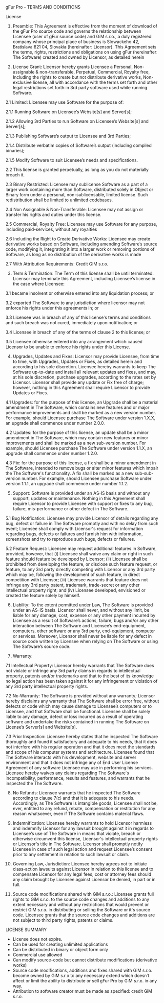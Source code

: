 gFur Pro - TERMS AND CONDITIONS

License

1. Preamble: This Agreement is effective from the moment of download of the gFur Pro source code and governs the relationship between Licensee (user of gFur source code) and GiM s.r.o., a duly registered company whose principal place of business is Slowackeho 42, Bratislava 821 04, Slovakia (hereinafter: Licensor). This Agreement sets the terms, rights, restrictions and obligations on using gFur (hereinafter: The Software) created and owned by Licensor, as detailed herein

2. License Grant: Licensor hereby grants Licensee a Personal, Non-assignable & non-transferable, Perpetual, Commercial, Royalty free, Including the rights to create but not distribute derivative works, Non-exclusive license, all with accordance with the terms set forth and other legal restrictions set forth in 3rd party software used while running Software.

2.1 Limited: Licensee may use Software for the purpose of:
  
2.1.1 Running Software on Licensee’s Website[s] and Server[s];
    
2.1.2 Allowing 3rd Parties to run Software on Licensee’s Website[s] and Server[s];

2.1.3 Publishing Software’s output to Licensee and 3rd Parties;

2.1.4 Distribute verbatim copies of Software’s output (including compiled binaries);

2.1.5 Modify Software to suit Licensee’s needs and specifications.
    
2.2 This license is granted perpetually, as long as you do not materially breach it.
  
2.3 Binary Restricted: Licensee may sublicense Software as a part of a larger work containing more than Software, distributed solely in Object or Binary form under a personal, non-sublicensable, limited license. Such redistribution shall be limited to unlimited codebases.
  
2.4 Non Assignable & Non-Transferable: Licensee may not assign or transfer his rights and duties under this license.
  
2.5 Commercial, Royalty Free: Licensee may use Software for any purpose, including paid-services, without any royalties
  
2.6 Including the Right to Create Derivative Works: Licensee may create derivative works based on Software, including amending Software’s source code, modifying it, integrating it into a larger work or removing portions of Software, as long as no distribution of the derivative works is made
  
2.7 With Attribution Requirements: Credit GiM s.r.o.

3. Term & Termination: The Term of this license shall be until terminated. Licensor may terminate this Agreement, including Licensee’s license in the case where Licensee:

3.1 became insolvent or otherwise entered into any liquidation process; or
  
3.2 exported The Software to any jurisdiction where licensor may not enforce his rights under this agreements in; or
  
3.3 Licensee was in breach of any of this license's terms and conditions and such breach was not cured, immediately upon notification; or
  
3.4 Licensee in breach of any of the terms of clause 2 to this license; or
  
3.5 Licensee otherwise entered into any arrangement which caused Licensor to be unable to enforce his rights under this License.

4. Upgrades, Updates and Fixes: Licensor may provide Licensee, from time to time, with Upgrades, Updates or Fixes, as detailed herein and according to his sole discretion. Licensee hereby warrants to keep The Software up-to-date and install all relevant updates and fixes, and may, at his sole discretion, purchase upgrades, according to the rates set by Licensor. Licensor shall provide any update or Fix free of charge; however, nothing in this Agreement shall require Licensor to provide Updates or Fixes.

4.1 Upgrades: for the purpose of this license, an Upgrade shall be a material amendment in The Software, which contains new features and or major performance improvements and shall be marked as a new version number. For example, should Licensee purchase The Software under version 1.X.X, an upgrade shall commence under number 2.0.0.

4.2 Updates: for the purpose of this license, an update shall be a minor amendment in The Software, which may contain new features or minor improvements and shall be marked as a new sub-version number. For example, should Licensee purchase The Software under version 1.1.X, an upgrade shall commence under number 1.2.0.

4.3 Fix: for the purpose of this license, a fix shall be a minor amendment in The Software, intended to remove bugs or alter minor features which impair the The Software's functionality. A fix shall be marked as a new sub-sub-version number. For example, should Licensee purchase Software under version 1.1.1, an upgrade shall commence under number 1.1.2.

5. Support: Software is provided under an AS-IS basis and without any support, updates or maintenance. Nothing in this Agreement shall require Licensor to provide Licensee with support or fixes to any bug, failure, mis-performance or other defect in The Software.

5.1 Bug Notification: Licensee may provide Licensor of details regarding any bug, defect or failure in The Software promptly and with no delay from such event; Licensee shall comply with Licensor's request for information regarding bugs, defects or failures and furnish him with information, screenshots and try to reproduce such bugs, defects or failures.

5.2 Feature Request: Licensee may request additional features in Software, provided, however, that (i) Licensee shall waive any claim or right in such feature should feature be developed by Licensor; (ii) Licensee shall be prohibited from developing the feature, or disclose such feature request, or feature, to any 3rd party directly competing with Licensor or any 3rd party which may be, following the development of such feature, in direct competition with Licensor; (iii) Licensee warrants that feature does not infringe any 3rd party patent, trademark, trade-secret or any other intellectual property right; and (iv) Licensee developed, envisioned or created the feature solely by himself.

6. Liability:  To the extent permitted under Law, The Software is provided under an AS-IS basis. Licensor shall never, and without any limit, be liable for any damage, cost, expense or any other payment incurred by Licensee as a result of Software’s actions, failure, bugs and/or any other interaction between The Software  and Licensee’s end-equipment, computers, other software or any 3rd party, end-equipment, computer or services.  Moreover, Licensor shall never be liable for any defect in source code written by Licensee when relying on The Software or using The Software’s source code.

7. Warranty:

7.1 Intellectual Property: Licensor hereby warrants that The Software does not violate or infringe any 3rd party claims in regards to intellectual property, patents and/or trademarks and that to the best of its knowledge no legal action has been taken against it for any infringement or violation of any 3rd party intellectual property rights.

7.2 No-Warranty: The Software is provided without any warranty; Licensor hereby disclaims any warranty that The Software shall be error free, without defects or code which may cause damage to Licensee’s computers or to Licensee, and that Software shall be functional. Licensee shall be solely liable to any damage, defect or loss incurred as a result of operating software and undertake the risks contained in running The Software on License’s Server[s] and Website[s].

7.3 Prior Inspection: Licensee hereby states that he inspected The Software thoroughly and found it satisfactory and adequate to his needs, that it does not interfere with his regular operation and that it does meet the standards and scope of his computer systems and architecture. Licensee found that The Software interacts with his development, website and server environment and that it does not infringe any of End User License Agreement of any software Licensee may use in performing his services. Licensee hereby waives any claims regarding The Software's incompatibility, performance, results and features, and warrants that he inspected the The Software.

8. No Refunds: Licensee warrants that he inspected The Software according to clause 7(c) and that it is adequate to his needs. Accordingly, as The Software is intangible goods, Licensee shall not be, ever, entitled to any refund, rebate, compensation or restitution for any reason whatsoever, even if The Software contains material flaws.
9. Indemnification: Licensee hereby warrants to hold Licensor harmless and indemnify Licensor for any lawsuit brought against it in regards to Licensee’s use of The Software in means that violate, breach or otherwise circumvent this license, Licensor's intellectual property rights or Licensor's title in The Software. Licensor shall promptly notify Licensee in case of such legal action and request Licensee’s consent prior to any settlement in relation to such lawsuit or claim.
10. Governing Law, Jurisdiction: Licensee hereby agrees not to initiate class-action lawsuits against Licensor in relation to this license and to compensate Licensor for any legal fees, cost or attorney fees should any claim brought by Licensee against Licensor be denied, in part or in full.

11. Source code modifications shared with GiM s.r.o.: Licensee grants full rights to GiM s.r.o. to the source code changes and additions to any extent necessary and without any restrictions that would prevent or restrict GiM s.r.o. in distributing or selling the Software or it's source code. Licensee grants that the source code changes and additions are not subject to third party rights, patents or claims.



LICENSE SUMMARY
- License does not expire.
- Can be used for creating unlimited applications
- Can be distributed in binary or object form only
- Commercial use allowed
- Can modify source-code but cannot distribute modifications (derivative works)
- Source code modifications, additions and fixes shared with GiM s.r.o. become owned by GiM s.r.o to any necessary extend which doesn’t affect or limit the ability to distribute or sell gFur Pro by GiM s.r.o. in any way.
- Attribution to software creator must be made as specified: credit GiM s.r.o.
